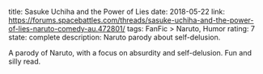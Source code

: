 title: Sasuke Uchiha and the Power of Lies
date: 2018-05-22
link: https://forums.spacebattles.com/threads/sasuke-uchiha-and-the-power-of-lies-naruto-comedy-au.472801/
tags: FanFic > Naruto, Humor
rating: 7
state: complete
description: Naruto parody about self-delusion.

A parody of Naruto, with a focus on absurdity and self-delusion. Fun and silly
read.

